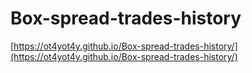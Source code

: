 # Box-spread-trades-history
[https://ot4yot4y.github.io/Box-spread-trades-history/](https://ot4yot4y.github.io/Box-spread-trades-history/)

